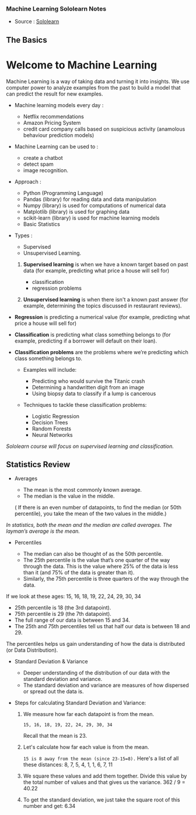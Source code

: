 
### Machine Learning Sololearn Notes

* Source : [Sololearn](https://www.sololearn.com/learning/1094)

## The Basics

# Welcome to Machine Learning

Machine Learning is a way of taking data and turning it into insights.
We use computer power to analyze examples from the past to build a model that can predict the result for new examples.

- Machine learning models every day : 
   * Netflix recommendations 
   * Amazon Pricing System 
   * credit card company calls based on suspicious activity (anamolous behaviour prediction models)

- Machine Learning can be used to :
   * create a chatbot
   * detect spam 
   * image recognition.

- Approach : 
   * Python (Programming Language)
   * Pandas (library) for reading data and data manipulation
   * Numpy (library) is used for computations of numerical data
   * Matplotlib (library) is used for graphing data
   * scikit-learn (library) is used for machine learning models
   * Basic Statistics

- Types : 
   * Supervised 
   * Unsupervised Learning. 
   
   1. **Supervised learning** is when we have a known target based on past data (for example, predicting what price a house will sell for) 
      * classification 
      * regression problems
   
   2. **Unsupervised learning** is when there isn't a known past answer (for example, determining the topics discussed in restaurant reviews).

- **Regression** is predicting a numerical value (for example, predicting what price a house will sell for) 
- **Classification** is predicting what class something belongs to (for example, predicting if a borrower will default on their loan).

- **Classification problems** are the problems where we’re predicting which class something belongs to.
   * Examples will include:
      * Predicting who would survive the Titanic crash
      * Determining a handwritten digit from an image
      * Using biopsy data to classify if a lump is cancerous

   * Techniques to tackle these classification problems: 
      * Logistic Regression
      * Decision Trees
      * Random Forests
      * Neural Networks

 *Sololearn course will focus on supervised learning and classification.*

 ## Statistics Review

 - Averages
   * The mean is the most commonly known average.
   * The median is the value in the middle. 

   ( If there is an even number of datapoints, to find the median (or 50th percentile), you take the mean of the two values in the middle.)

*In statistics, both the mean and the median are called averages. The layman’s average is the mean.*

- Percentiles

   * The median can also be thought of as the 50th percentile. 
   * The 25th percentile is the value that’s one quarter of the way through the data. This is the value where 25% of the data is less than it (and 75% of the data is greater than it).
   * Similarly, the 75th percentile is three quarters of the way through the data. 

If we look at these ages:
15, 16, 18, 19, 22, 24, 29, 30, 34 

   * 25th percentile is 18 (the 3rd datapoint).
   * 75th percentile is 29 (the 7th datapoint).                          
   * The full range of our data is between 15 and 34. 
   * The 25th and 75th percentiles tell us that half our data is between 18 and 29. 

The percentiles helps us gain understanding of how the data is distributed (or Data Distribution).

- Standard Deviation & Variance

   * Deeper understanding of the distribution of our data with the standard deviation and variance. 
   * The standard deviation and variance are measures of how dispersed or spread out the data is.

- Steps for calculating Standard Deviation and Variance:

   1. We measure how far each datapoint is from the mean.

      ```15, 16, 18, 19, 22, 24, 29, 30, 34```
      
      Recall that the mean is 23.

   2. Let's calculate how far each value is from the mean. 
   
      ```15 is 8 away from the mean (since 23-15=8).```
         Here's a list of all these distances:
         8, 7, 5, 4, 1, 1, 6, 7, 11

   3. We square these values and add them together. Divide this value by the total number of values and that gives us the variance.
         362 / 9 = 40.22 

   4. To get the standard deviation, we just take the square root of this number and get: 6.34